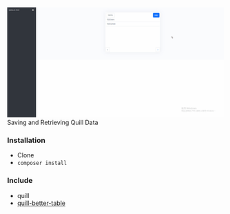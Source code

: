 # 
![alt text?](test.gif)
Saving and Retrieving Quill Data


### Installation ###

* Clone
* `composer install`

### Include ###

* quill
* [quill-better-table](https://github.com/soccerloway/quill-better-table)

